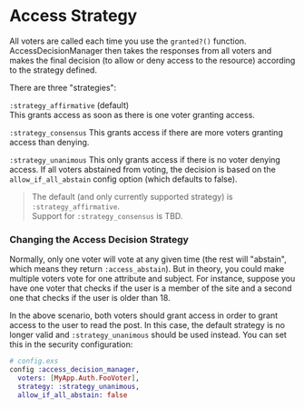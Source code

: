 # Access Strategy

All voters are called each time you use the `granted?()` function.  
AccessDecisionManager then takes the responses from all voters and makes 
the final decision (to allow or deny access to the resource) according 
to the strategy defined.

There are three "strategies":

`:strategy_affirmative` (default)  
This grants access as soon as there is one voter granting access.

`:strategy_consensus`
This grants access if there are more voters granting access than denying.

`:strategy_unanimous`
This only grants access if there is no voter denying access. 
If all voters abstained from voting, the decision is based on the 
`allow_if_all_abstain` config option (which defaults to false).

> The default (and only currently supported strategy) is `:strategy_affirmative`.  
> Support for `:strategy_consensus` is TBD.

### Changing the Access Decision Strategy

Normally, only one voter will vote at any given time (the rest will "abstain", which means they return `:access_abstain`). But in theory, you could make multiple voters vote for one attribute and subject. For instance, suppose you have one voter that checks if the user is a member of the site and a second one that checks if the user is older than 18.

In the above scenario, both voters should grant access in order to grant access to the user to read the post. In this case, the default strategy is no longer valid and `:strategy_unanimous` should be used instead. You can set this in the security configuration:

```elixir
# config.exs
config :access_decision_manager,
  voters: [MyApp.Auth.FooVoter],
  strategy: :strategy_unanimous,
  allow_if_all_abstain: false

```
